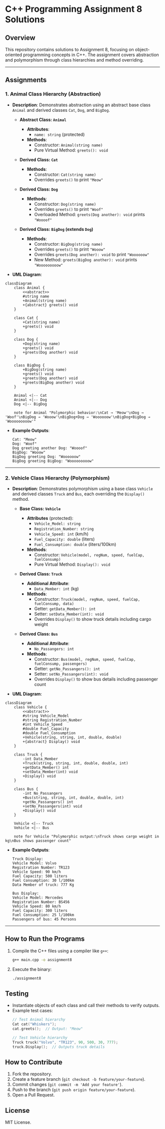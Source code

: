 # C++ Programming Assignment 8 Solutions

## Overview

This repository contains solutions to Assignment 8, focusing on object-oriented programming concepts in C++. The assignment covers abstraction and polymorphism through class hierarchies and method overriding.

---

## Assignments

### 1. **Animal Class Hierarchy (Abstraction)**

* **Description**:
  Demonstrates abstraction using an abstract base class `Animal` and derived classes `Cat`, `Dog`, and `BigDog`.

  * **Abstract Class: `Animal`**
    * **Attributes**:
      * `name: string` (protected)
    * **Methods**:
      * Constructor: `Animal(string name)`
      * Pure Virtual Method: `greets(): void`

  * **Derived Class: `Cat`**
    * **Methods**:
      * Constructor: `Cat(string name)`
      * Overrides `greets()` to print `"Meow"`

  * **Derived Class: `Dog`**
    * **Methods**:
      * Constructor: `Dog(string name)`
      * Overrides `greets()` to print `"Woof"`
      * Overloaded Method: `greets(Dog another): void` prints `"Woooof"`

  * **Derived Class: `BigDog` (extends `Dog`)**
    * **Methods**:
      * Constructor: `BigDog(string name)`
      * Overrides `greets()` to print `"Wooow"`
      * Overrides `greets(Dog another): void` to print `"Woooooow"`
      * New Method: `greets(BigDog another): void` prints `"Wooooooooow"`

* **UML Diagram**:

```mermaid
classDiagram
    class Animal {
        <<abstract>>
        #string name
        +Animal(string name)
        +{abstract} greets() void
    }

    class Cat {
        +Cat(string name)
        +greets() void
    }

    class Dog {
        +Dog(string name)
        +greets() void
        +greets(Dog another) void
    }

    class BigDog {
        +BigDog(string name)
        +greets() void
        +greets(Dog another) void
        +greets(BigDog another) void
    }

    Animal <|-- Cat
    Animal <|-- Dog
    Dog <|-- BigDog

    note for Animal "Polymorphic behavior:\nCat → 'Meow'\nDog → 'Woof'\nBigDog → 'Wooow'\nBigDog+Dog → 'Woooooow'\nBigDog+BigDog → 'Wooooooooow'"
```

* **Example Outputs**:
  ```plaintext
  Cat: "Meow"
  Dog: "Woof"
  Dog greeting another Dog: "Woooof"
  BigDog: "Wooow"
  BigDog greeting Dog: "Woooooow"
  BigDog greeting BigDog: "Wooooooooow"
  ```

---

### 2. **Vehicle Class Hierarchy (Polymorphism)**

* **Description**:
  Demonstrates polymorphism using a base class `Vehicle` and derived classes `Truck` and `Bus`, each overriding the `Display()` method.

  * **Base Class: `Vehicle`**
    * **Attributes** (protected):
      * `Vehicle_Model: string`
      * `Registration_Number: string`
      * `Vehicle_Speed: int` (km/h)
      * `Fuel_Capacity: double` (liters)
      * `Fuel_Consumption: double` (liters/100km)
    * **Methods**:
      * Constructor: `Vehicle(model, regNum, speed, fuelCap, fuelConsump)`
      * Pure Virtual Method: `Display(): void`

  * **Derived Class: `Truck`**
    * **Additional Attribute**:
      * `Data_Member: int` (kg)
    * **Methods**:
      * Constructor: `Truck(model, regNum, speed, fuelCap, fuelConsump, data)`
      * Getter: `getData_Member(): int`
      * Setter: `setData_Member(int): void`
      * Overrides `Display()` to show truck details including cargo weight

  * **Derived Class: `Bus`**
    * **Additional Attribute**:
      * `No_Passangers: int`
    * **Methods**:
      * Constructor: `Bus(model, regNum, speed, fuelCap, fuelConsump, passengers)`
      * Getter: `getNo_Passangers(): int`
      * Setter: `setNo_Passangers(int): void`
      * Overrides `Display()` to show bus details including passenger count

* **UML Diagram**:

```mermaid
classDiagram
    class Vehicle {
        <<abstract>>
        #string Vehicle_Model
        #string Registration_Number
        #int Vehicle_Speed
        #double Fuel_Capacity
        #double Fuel_Consumption
        +Vehicle(string, string, int, double, double)
        +{abstract} Display() void
    }

    class Truck {
        -int Data_Member
        +Truck(string, string, int, double, double, int)
        +getData_Member() int
        +setData_Member(int) void
        +Display() void
    }

    class Bus {
        -int No_Passangers
        +Bus(string, string, int, double, double, int)
        +getNo_Passangers() int
        +setNo_Passangers(int) void
        +Display() void
    }

    Vehicle <|-- Truck
    Vehicle <|-- Bus

    note for Vehicle "Polymorphic output:\nTruck shows cargo weight in kg\nBus shows passenger count"
```

* **Example Outputs**:
  ```plaintext
  Truck Display:
  Vehicle Model: Volvo
  Registration Number: TR123
  Vehicle Speed: 90 km/h
  Fuel Capacity: 500 liters
  Fuel Consumption: 30 l/100km
  Data Member of truck: 777 Kg

  Bus Display:
  Vehicle Model: Mercedes
  Registration Number: BS456
  Vehicle Speed: 80 km/h
  Fuel Capacity: 300 liters
  Fuel Consumption: 25 l/100km
  Passengers of bus: 45 Persons
  ```

---

## How to Run the Programs

1. Compile the C++ files using a compiler like `g++`:
   ```bash
   g++ main.cpp -o assignment8
   ```
2. Execute the binary:
   ```bash
   ./assignment8
   ```

## Testing
* Instantiate objects of each class and call their methods to verify outputs.
* Example test cases:
  ```cpp
  // Test Animal hierarchy
  Cat cat("Whiskers");
  cat.greets();  // Output: "Meow"

  // Test Vehicle hierarchy
  Truck truck("Volvo", "TR123", 90, 500, 30, 777);
  truck.Display();  // Outputs truck details
  ```

## How to Contribute
1. Fork the repository.
2. Create a feature branch (`git checkout -b feature/your-feature`).
3. Commit changes (`git commit -m 'Add your feature'`).
4. Push to the branch (`git push origin feature/your-feature`).
5. Open a Pull Request.

## License
MIT License.
